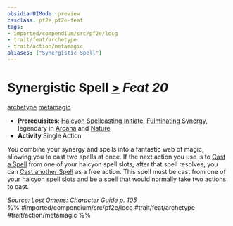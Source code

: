 ```yaml
---
obsidianUIMode: preview
cssclass: pf2e,pf2e-feat
tags:
- imported/compendium/src/pf2e/locg
- trait/feat/archetype
- trait/action/metamagic
aliases: ["Synergistic Spell"]
---
```

# Synergistic Spell  [>](chapter-9-playing-the-game.md#Actions "Single Action") *Feat 20*  
[archetype](archetype.md)  [metamagic](metamagic.md)  

- **Prerequisites**: [Halcyon Spellcasting Initiate](halcyon-spellcasting-initiate-locg.md), [Fulminating Synergy](fulminating-synergy-locg.md), legendary in [Arcana](../skills.md#Arcana) and [Nature](../skills.md#Nature)
- **Activity** Single Action

You combine your synergy and spells into a fantastic web of magic, allowing you to cast two spells at once. If the next action you use is to [Cast a Spell](cast-a-spell.md) from one of your halcyon spell slots, after that spell resolves, you can [Cast another Spell](cast-a-spell.md) as a free action. This spell must be cast from one of your halcyon spell slots and be a spell that would normally take two actions to cast.

*Source: Lost Omens: Character Guide p. 105*  
%% #imported/compendium/src/pf2e/locg #trait/feat/archetype #trait/action/metamagic %%